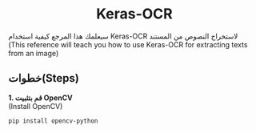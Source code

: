 <h1 align=center> Keras-OCR</h1>
سيعلمك هذا المرجع كيفية استخدام Keras-OCR لاستخراج النصوص من المستند
<br>(This reference will teach you how to use Keras-OCR for extracting texts from an image)

## خطوات(Steps)
**1. قم بتثبيت  OpenCV**  
(Install OpenCV)
```
pip install opencv-python
```

